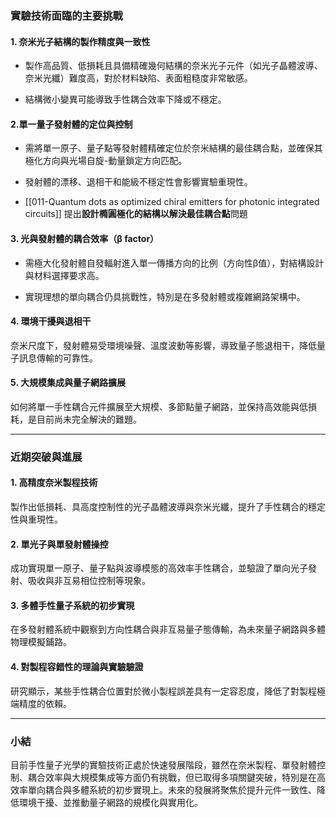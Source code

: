 ### 實驗技術面臨的主要挑戰
####  1. 奈米光子結構的製作精度與一致性

- 製作高品質、低損耗且具備精確幾何結構的奈米光子元件（如光子晶體波導、奈米光纖）難度高，對於材料缺陷、表面粗糙度非常敏感。

- 結構微小變異可能導致手性耦合效率下降或不穩定。

#### 2.單一量子發射體的定位與控制

- 需將單一原子、量子點等發射體精確定位於奈米結構的最佳耦合點，並確保其極化方向與光場自旋-動量鎖定方向匹配。

- 發射體的漂移、退相干和能級不穩定性會影響實驗重現性。

- [[011-Quantum dots as optimized chiral emitters for photonic integrated circuits]]
   提出**設計橢圓極化的結構以解決最佳耦合點**問題

#### 3. 光與發射體的耦合效率（β factor）

- 需極大化發射體自發輻射進入單一傳播方向的比例（方向性β值），對結構設計與材料選擇要求高。

- 實現理想的單向耦合仍具挑戰性，特別是在多發射體或複雜網路架構中。

#### 4. 環境干擾與退相干

奈米尺度下，發射體易受環境噪聲、溫度波動等影響，導致量子態退相干，降低量子訊息傳輸的可靠性。

#### 5. 大規模集成與量子網路擴展

如何將單一手性耦合元件擴展至大規模、多節點量子網路，並保持高效能與低損耗，是目前尚未完全解決的難題。


---
### 近期突破與進展

#### 1. 高精度奈米製程技術

製作出低損耗、具高度控制性的光子晶體波導與奈米光纖，提升了手性耦合的穩定性與重現性。

#### 2. 單光子與單發射體操控

成功實現單一原子、量子點與波導模態的高效率手性耦合，並驗證了單向光子發射、吸收與非互易相位控制等現象。

#### 3. 多體手性量子系統的初步實現

在多發射體系統中觀察到方向性耦合與非互易量子態傳輸，為未來量子網路與多體物理模擬鋪路。
#### 4. 對製程容錯性的理論與實驗驗證
 
 研究顯示，某些手性耦合位置對於微小製程誤差具有一定容忍度，降低了對製程極端精度的依賴。

---

### 小結

目前手性量子光學的實驗技術正處於快速發展階段，雖然在奈米製程、單發射體控制、耦合效率與大規模集成等方面仍有挑戰，但已取得多項關鍵突破，特別是在高效率單向耦合與多體系統的初步實現上。未來的發展將聚焦於提升元件一致性、降低環境干擾、並推動量子網路的規模化與實用化。
